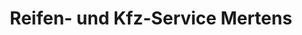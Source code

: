 ---
title: "Reifen- und Kfz-Service Mertens"
url: /bad-saarow/reifen-und-kfz-service-mertens/
shop: Autowerkstatt
---